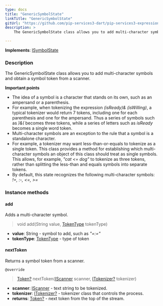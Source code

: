 ```yaml
---
type: docs
title: "GenericSymbolState"
linkTitle: "GenericSymbolState"
gitUrl: "https://github.com/pip-services3-dart/pip-services3-expressions-dart"
description: > 
    The GenericSymbolState class allows you to add multi-character symbols and obtain a symbol token from a scanner.

---
```


**Implements**: [ISymbolState](../../isymbol_state)

### Description

The GenericSymbolState class allows you to add multi-character symbols and obtain a symbol token from a scanner.

**Important points**

- The idea of a symbol is a character that stands on its own, such as an ampersand or a parenthesis.  
- For example, when tokenizing the expression *(isReady)& (isWilling)*, a typical tokenizer would return 7 tokens, including one for each parenthesis and one for the ampersand. Thus a series of symbols such as *)&(* becomes three tokens, while a series of letters such as *isReady* becomes a single word token.
- Multi-character symbols are an exception to the rule that a symbol is a standalone character.  
- For example, a tokenizer may want less-than-or-equals to tokenize as a single token. This class provides a method for establishing which multi-character symbols an object of this class should treat as single symbols. This allows, for example, *"cat <= dog"* to tokenize as three tokens, rather than splitting the less-than and equals symbols into separate tokens.
- By default, this state recognizes the following multi-character symbols: *!=, :-, <=, >=*



### Instance methods

#### add
Adds a multi-character symbol.

> void add(String value, [TokenType](../../token_type) tokenType)

- **value**: String - symbol to add, such as *"=:="*
- **tokenType**: [TokenType](../../token_type) - type of token


#### nextToken
Returns a symbol token from a scanner.

`@override`
> [Token?](../../token) nextToken([IScanner](../../../io/iscanner) scanner, [ITokenizer?](../../itokenizer) tokenizer)

- **scanner**: [IScanner](../../../io/iscanner) - text string to be tokenized.
- **tokenizer**: [ITokenizer?](../../itokenizer) - tokenizer class that controls the process.
- **returns**: [Token?](../../token) - next token from the top of the stream.
